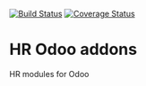 [![Build Status](https://travis-ci.org/avanzosc/hr-addons.svg?branch=12.0)](https://travis-ci.org/avanzosc/hr-addons)
[![Coverage Status](https://coveralls.io/repos/github/avanzosc/hr-addons/badge.svg?branch=12.0)](https://coveralls.io/github/avanzosc/hr-addons?branch=12.0)

HR Odoo addons
===============

HR modules for Odoo


